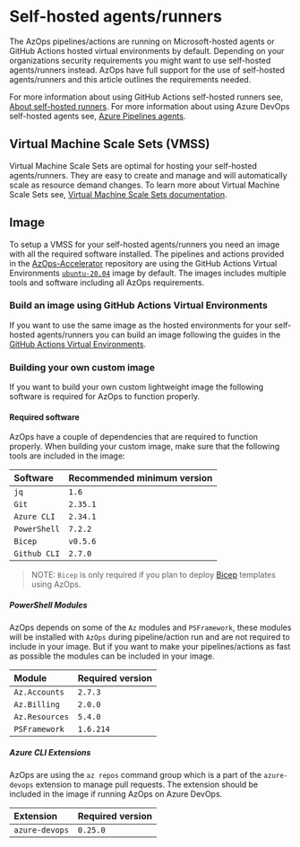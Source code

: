 # Self-hosted agents/runners

The AzOps pipelines/actions are running on Microsoft-hosted agents or GitHub Actions hosted virtual environments by default. Depending on your organizations security requirements you might want to use self-hosted agents/runners instead. AzOps have full support for the use of self-hosted agents/runners and this article outlines the requirements needed.

For more information about using GitHub Actions self-hosted runners see, [About self-hosted runners](https://docs.github.com/actions/hosting-your-own-runners/about-self-hosted-runners).
For more information about using Azure DevOps self-hosted agents see, [Azure Pipelines agents](https://docs.microsoft.com/azure/devops/pipelines/agents/agents?view=azure-devops&tabs=browser).

## Virtual Machine Scale Sets (VMSS)

Virtual Machine Scale Sets are optimal for hosting your self-hosted agents/runners. They are easy to create and manage and will automatically scale as resource demand changes. To learn more about Virtual Machine Scale Sets see, [Virtual Machine Scale Sets documentation](https://docs.microsoft.com/azure/virtual-machine-scale-sets/).

## Image

To setup a VMSS for your self-hosted agents/runners you need an image with all the required software installed. The pipelines and actions provided in the [AzOps-Accelerator](https://github.com/Azure/AzOps-Accelerator) repository are using the GitHub Actions Virtual Environments [`ubuntu-20.04`](https://github.com/actions/virtual-environments/blob/main/images/linux/Ubuntu2004-Readme.md) image by default. The images includes multiple tools and software including all AzOps requirements.

### Build an image using GitHub Actions Virtual Environments

If you want to use the same image as the hosted environments for your self-hosted agents/runners you can build an image following the guides in the [GitHub Actions Virtual Environments](https://github.com/actions/virtual-environments).

### Building your own custom image

If you want to build your own custom lightweight image the following software is required for AzOps to function properly.

#### Required software

AzOps have a couple of dependencies that are required to function properly. When building your custom image, make sure that the following tools are included in the image:

| Software | Recommended minimum version |
|:--|--|
| `jq` | `1.6` |
| `Git` | `2.35.1` |
| `Azure CLI` | `2.34.1` |
| `PowerShell` | `7.2.2` |
| `Bicep` | `v0.5.6` |
| `Github CLI` | `2.7.0` |

> NOTE: `Bicep` is only required if you plan to deploy [Bicep](https://github.com/Azure/bicep) templates using AzOps.

##### PowerShell Modules

AzOps depends on some of the `Az` modules and `PSFramework`, these modules will be installed with `AzOps` during pipeline/action run and are not required to include in your image. But if you want to make your pipelines/actions as fast as possible the modules can be included in your image.

| Module | Required version |
|:--|--|
| `Az.Accounts` | `2.7.3` |
| `Az.Billing` | `2.0.0` |
| `Az.Resources` | `5.4.0` |
| `PSFramework` | `1.6.214` |

##### Azure CLI Extensions

AzOps are using the `az repos` command group which is a part of the `azure-devops` extension to manage pull requests. The extension should be included in the image if running AzOps on Azure DevOps.

| Extension | Required version |
|:--|--|
| `azure-devops` | `0.25.0` |

